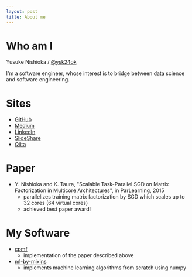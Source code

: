 ```yaml
---
layout: post
title: About me
---
```


# Who am I

Yusuke Nishioka / [@ysk24ok](https://twitter.com/ysk24ok)

I'm a software engineer, whose interest is to bridge between data science and software engineering.

# Sites

* [GitHub](https://github.com/ysk24ok)
* [Medium](https://medium.com/@ysk24ok)
* [LinkedIn](https://jp.linkedin.com/in/nishioka-yusuke-ab1b6767)
* [SlideShare](http://www.slideshare.net/NishiokaYusuke)
* [Qiita](http://qiita.com/ysk24ok)

# Paper

* Y. Nishioka and K. Taura, "Scalable Task-Parallel SGD on Matrix Factorization in Multicore Architectures", in ParLearning, 2015
  - parallelizes training matrix factorization by SGD which scales up to 32 cores (64 virtual cores)
  - achieved best paper award!

# My Software

* [cpmf](https://github.com/ysk24ok/cpmf)
  - implementation of the paper described above
* [ml-by-mixins](https://github.com/ysk24ok/ml-by-mixins)
  - implements machine learning algorithms from scratch using numpy
